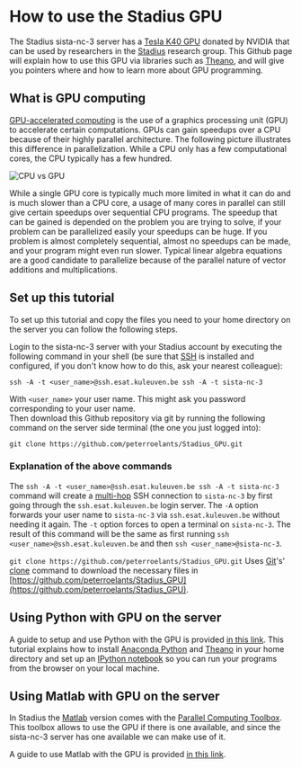 # How to use the Stadius GPU

The Stadius sista-nc-3 server has a [Tesla K40 GPU](http://www.nvidia.com/content/PDF/kepler/Tesla-K40-PCIe-Passive-Board-Spec-BD-06902-001_v05.pdf) donated by NVIDIA that can be used by researchers in the [Stadius](http://www.esat.kuleuven.be/stadius/) research group. This Github page will explain how to use this GPU via libraries such as [Theano](http://deeplearning.net/software/theano/), and will give you pointers where and how to learn more about GPU programming.

## What is GPU computing

[GPU-accelerated computing](http://www.nvidia.com/object/what-is-gpu-computing.html) is the use of a graphics processing unit (GPU) to accelerate certain computations. GPUs can gain speedups over a CPU because of their highly parallel architecture. The following picture illustrates this difference in parallelization. While a CPU only has a few computational cores, the CPU typically has a few hundred. 

![CPU vs GPU](http://news.cnet.com/i/bto/20090401/nvidia-gpgpu-small.jpg)

While a single GPU core is typically much more limited in what it can do and is much slower than a CPU core, a usage of many cores in parallel can still give certain speedups over sequential CPU programs. The speedup that can be gained is depended on the problem you are trying to solve, if your problem can be parallelized easily your speedups can be huge. If you problem is almost completely sequential, almost no speedups can be made, and your program might even run slower. Typical linear algebra equations are a good candidate to parallelize because of the parallel nature of vector additions and multiplications.

## Set up this tutorial

To set up this tutorial and copy the files you need to your home directory on the server you can follow the following steps.

Login to the sista-nc-3 server with your Stadius account by executing the following command in your shell (be sure that [SSH](http://unixhelp.ed.ac.uk/CGI/man-cgi?ssh+1) is installed and configured, if you don't know how to do this, ask your nearest colleague):

    ssh -A -t <user_name>@ssh.esat.kuleuven.be ssh -A -t sista-nc-3

With `<user_name>` your user name. This might ask you password corresponding to your user name.  
Then download this Github repository via git by running the following command on the server side terminal (the one you just logged into):

    git clone https://github.com/peterroelants/Stadius_GPU.git

### Explanation of the above commands

The `ssh -A -t <user_name>@ssh.esat.kuleuven.be ssh -A -t sista-nc-3` command  will create a [multi-hop](http://sshmenu.sourceforge.net/articles/transparent-mulithop.html) SSH connection to `sista-nc-3` by first going through the `ssh.esat.kuleuven.be` login server. The `-A` option forwards your user name to `sista-nc-3` via `ssh.esat.kuleuven.be` without needing it again. The `-t` option forces to open a terminal on `sista-nc-3`. The result of this command will be the same as first running `ssh <user_name>@ssh.esat.kuleuven.be` and then `ssh <user_name>@sista-nc-3`.

`git clone https://github.com/peterroelants/Stadius_GPU.git` Uses [Git](https://git-scm.com/)'s' [clone](http://git-scm.com/docs/git-clone) command to download the necessary files in [https://github.com/peterroelants/Stadius_GPU](https://github.com/peterroelants/Stadius_GPU).


## Using Python with GPU on the server

A guide to setup and use Python with the GPU is provided [in this link](Python/readme.md). This tutorial explains how to install [Anaconda Python](https://store.continuum.io/cshop/anaconda/) and [Theano](http://deeplearning.net/software/theano/) in your home directory and set up an [IPython notebook](http://ipython.org/notebook.html) so you can run your programs from the browser on your local machine.

## Using Matlab with GPU on the server

In Stadius the [Matlab](http://nl.mathworks.com/products/matlab/) version comes with the [Parallel Computing Toolbox](http://nl.mathworks.com/products/parallel-computing/). This toolbox allows to use the GPU if there is one available, and since the sista-nc-3 server has one available we can make use of it.

A guide to use Matlab with the GPU is provided [in this link](Matlab/readme.md).
